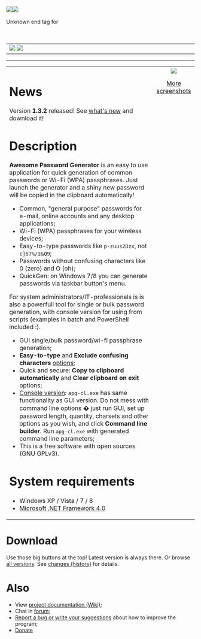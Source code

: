 <table cellpadding='0' width='100%' border='0'>
<tr>
<a href='http://code.google.com/p/awesome-password-generator/'><img src='http://awesome-password-generator.googlecode.com/svn/wiki/pics/en.png' /></a> <a href='http://code.google.com/p/awesome-password-generator/wiki/Welcome?wl=ru&tm=6'><img src='http://awesome-password-generator.googlecode.com/svn/wiki/pics/ru.png' /></a>
<br>
<br>
Unknown end tag for </td><br>
<br>
<br>
<td width='546'>
<a href='http://code.google.com/p/awesome-password-generator/downloads/detail?name=agp1.3.2-setup.exe'><img src='http://awesome-password-generator.googlecode.com/svn/wiki/pics/DownloadWindowsInstaller.png' /></a>
<a href='http://code.google.com/p/awesome-password-generator/downloads/detail?name=apg1.3.2-portable.zip'><img src='http://awesome-password-generator.googlecode.com/svn/wiki/pics/DownloadPortableVersion.png' /></a>
</td>
</tr>
</table>


---


<table width='100%' border='0'>
<tr>
<td valign='top'>
<h1>News</h1>
Version <b>1.3.2</b> released! See <a href='Changes.md'>what's new</a> and download it!<br>
<h1>Description</h1>
<b>Awesome Password Generator</b> is an easy to use application for quick generation of common passwords or Wi-Fi (WPA) passphrases. Just launch the generator and a shiny new password will be copied in the clipboard automatically!<br>
<ul><li>Common, "general purpose" passwords for e-mail, online accounts and any desktop applications;<br>
</li><li>Wi-Fi (WPA) passphrases for your wireless devices;<br>
</li><li>Easy-to-type passwords like <code>p-zuus2Dzx</code>, not <code>c]57%/z&amp;Q9</code>;<br>
</li><li>Passwords without confusing characters like 0 (zero) and O (oh);<br>
</li><li>QuickGen: on Windows 7/8 you can generate passwords via taskbar button's menu.</li></ul>

For system administrators/IT-professionals is is also a powerfull tool for single or bulk password generation, with console version for using from scripts (examples in batch and PowerShell included :).<br>
<ul><li>GUI single/bulk password/wi-fi passphrase generation;<br>
</li><li><b>Easy-to-type</b> and <b>Exclude confusing characters</b> <a href='Options.md'>options</a>;<br>
</li><li>Quick and secure: <b>Copy to clipboard automatically</b> and <b>Clear clipboard on exit</b> options;<br>
</li><li><a href='ConsoleVersion.md'>Console version</a>: <code>apg-cl.exe</code> has same functionality as GUI version. Do not mess with command line options � just run GUI, set up password length, quantity, charsets and other options as you wish, and click <b>Command line builder</b>. Run <tt>apg-cl.exe</tt> with generated command line parameters;<br>
</li><li>This is a free software with open sources (GNU GPLv3).</li></ul>

<h1>System requirements</h1>
<ul><li>Windows XP / Vista / 7 / 8<br>
</li><li><a href='http://www.microsoft.com/download/en/details.aspx?id=17113'>Microsoft .NET Framework 4.0</a>
</td>
<td align='middle' valign='top'>
<img src='http://awesome-password-generator.googlecode.com/svn/wiki/pics/MainScreenshot.png' /></li></ul>

<a href='Screenshots.md'>More screenshots</a>
</td>
</tr>
</table>

# Download #
Use those big buttons at the top! Latest version is always there. Or browse [all versions](http://code.google.com/p/awesome-password-generator/downloads/list). See [changes (history)](Changes.md) for details.

# Also #
  * View [project documentation (Wiki)](Contents.md);
  * Chat in [forum](http://groups.google.com/group/awesome-password-generator);
  * [Report a bug or write your suggestions](http://code.google.com/p/awesome-password-generator/issues/list) about how to improve the program;
  * [Donate](Donate.md)